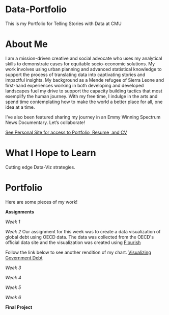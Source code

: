 # Data-Portfolio
This is my Portfolio for Telling Stories with Data at CMU

# About Me
I am a mission-driven creative and social advocate who uses my analytical skills to demonstrate cases for equitable socio-economic solutions. My work involves using urban planning and advanced statistical knowledge to support the process of translating data into captivating stories and impactful insights. My background as a Mende refugee of Sierra Leone and first-hand experiences working in both developing and developed landscapes fuel my drive to support the capacity building tactics that most exemplify the human journey. With my free time, I indulge in the arts and spend time contemplating how to make the world a better place for all, one idea at a time.

I’ve also been featured sharing my journey in an Emmy Winning Spectrum News Documentary. Let’s collaborate!

[See Personal Site for access to Portfolio, Resume, and CV](https://navoemmanuel.wixsite.com/mysite)

# What I Hope to Learn
Cutting edge Data-Viz strategies.

# Portfolio
Here are some pieces of my work!

**Assignments**

*Week 1*

*Week 2*
Our assignment for this week was to create a data visualization of global debt using OECD data. The data was collected from the OECD's official data site and the visualization was created using [Flourish](https://public.flourish.studio/visualisation/7700781/)

<div class="flourish-embed flourish-chart" data-src="visualisation/7700781"><script src="https://public.flourish.studio/resources/embed.js"></script></div>

Follow the link below to see another rendition of my chart.
[Visualizing Government Debt](/govtdebt.md)

*Week 3*

*Week 4*

*Week 5*

*Week 6*

**Final Project**
